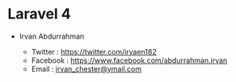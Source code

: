 # Laravel 4 #

*  Irvan Abdurrahman

	*	Twitter	: https://twitter.com/irvaen182
	* 	Facebook : https://www.facebook.com/abdurrahman.irvan
	*	Email : irvan_chester@ymail.com